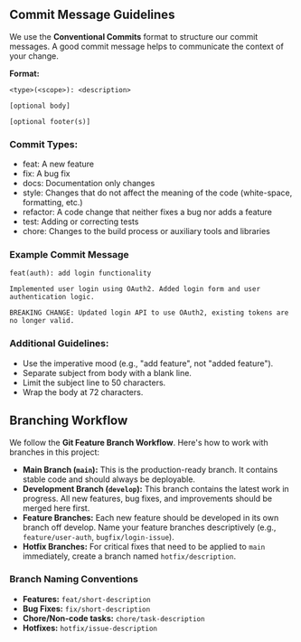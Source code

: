 ## Commit Message Guidelines

We use the **Conventional Commits** format to structure our commit messages. A good commit message helps to communicate the context of your change.

**Format:**
```JS
<type>(<scope>): <description>

[optional body]

[optional footer(s)]
```

### Commit Types:
* feat: A new feature
* fix: A bug fix
* docs: Documentation only changes
* style: Changes that do not affect the meaning of the code (white-space, formatting, etc.)
* refactor: A code change that neither fixes a bug nor adds a feature
* test: Adding or correcting tests
* chore: Changes to the build process or auxiliary tools and libraries

### Example Commit Message
```JS
feat(auth): add login functionality

Implemented user login using OAuth2. Added login form and user authentication logic.

BREAKING CHANGE: Updated login API to use OAuth2, existing tokens are no longer valid.
```

### Additional Guidelines:
* Use the imperative mood (e.g., "add feature", not "added feature").
* Separate subject from body with a blank line.
* Limit the subject line to 50 characters.
* Wrap the body at 72 characters.

## Branching Workflow
We follow the **Git Feature Branch Workflow**. Here's how to work with branches in this project:

- **Main Branch (`main`):** This is the production-ready branch. It contains stable code and should always be deployable.
- **Development Branch (`develop`):** This branch contains the latest work in progress. All new features, bug fixes, and improvements should be merged here first.
- **Feature Branches:** Each new feature should be developed in its own branch off develop. Name your feature branches descriptively (e.g., `feature/user-auth`, `bugfix/login-issue`).
- **Hotfix Branches:** For critical fixes that need to be applied to `main` immediately, create a branch named `hotfix/description`.

### Branch Naming Conventions
- **Features:** `feat/short-description`
- **Bug Fixes:** `fix/short-description`
- **Chore/Non-code tasks:** `chore/task-description`
- **Hotfixes:** `hotfix/issue-description`
